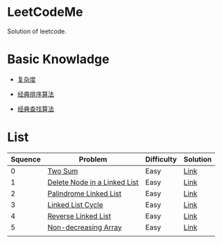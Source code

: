 # LeetCodeMe

Solution of leetcode.

# Basic Knowladge

- [复杂度](https://github.com/PleaseCallMeCoder/LeetCodeMe/blob/master/Basic%20Knowledge/%E5%A4%8D%E6%9D%82%E5%BA%A6.md)

- [经典排序算法](https://github.com/PleaseCallMeCoder/LeetCodeMe/blob/master/Basic%20Knowledge/%E7%BB%8F%E5%85%B8%E6%8E%92%E5%BA%8F%E7%AE%97%E6%B3%95.md)

- [经典查找算法](https://github.com/PleaseCallMeCoder/LeetCodeMe/blob/master/Basic%20Knowledge/%E7%BB%8F%E5%85%B8%E6%9F%A5%E6%89%BE%E7%AE%97%E6%B3%95.md)

# List

| Squence | Problem                                  | Difficulty | Solution                                 |
| ------- | ---------------------------------------- | ---------- | ---------------------------------------- |
| 0       | [Two Sum](https://leetcode.com/problems/two-sum/description/) | Easy       | [Link](https://github.com/PleaseCallMeCoder/LeetCodeMe/blob/master/Solution/TwoSum.md) |
| 1       | [Delete Node in a Linked List](https://leetcode.com/problems/delete-node-in-a-linked-list/description/) | Easy       | [Link](https://github.com/PleaseCallMeCoder/LeetCodeMe/blob/master/Solution/DeleteNode.md) |
| 2       | [Palindrome Linked List](https://leetcode.com/problems/palindrome-linked-list/description/) | Easy       | [Link](https://github.com/PleaseCallMeCoder/LeetCodeMe/blob/master/Solution/PalindromeLinkedList.md) |
| 3       | [Linked List Cycle](https://leetcode.com/problems/linked-list-cycle/description/) | Easy       | [Link](https://github.com/PleaseCallMeCoder/LeetCodeMe/blob/master/Solution/LinkedListCycle.md) |
| 4       | [ Reverse Linked List](https://leetcode.com/problems/reverse-linked-list/description/) | Easy       | [Link](https://github.com/PleaseCallMeCoder/LeetCodeMe/blob/master/Solution/ReverseLinkedList.md) |
| 5       | [ Non-decreasing Array](https://leetcode.com/problems/non-decreasing-array/description/) | Easy       | [Link](https://github.com/PleaseCallMeCoder/LeetCodeMe/blob/master/Solution/Non-decreasingArray.md) |
|         |                                          |            |                                          |

